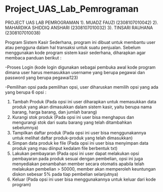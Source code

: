 # Project_UAS_Lab_Pemrograman
PROJECT UAS LAB PEMROGRAMAN
1). MUADZ FAUZI (2308107010042)
2). MAHARDIKA SHIDDIQ ANSHARI (2308107010032)
3). TINSARI RAUHANA (2308107010038)

Program Sistem Kasir Sederhana, program ini dibuat untuk membantu user atau pengguna dalam hal transaksi untuk suatu penjualan.
Sebelum menggunakan kode program sistem kasir sederhana, diharapkan agar membaca panduan berikut :

-Proses Login
(kode login digunakan sebagai pembuka awal kode program dimana user harus memasukkan username yang berupa pegawai dan password yang berupa pegawai123)

-Pemilihan opsi
pada pemilihan opsi, user diharuskan memilih opsi yang ada yang berupa 6 opsi :
1. Tambah Produk 
   (Pada opsi ini user diharapkan untuk memasukkan data produk yang akan dimasukkan dalam sistem kasir, yaitu berupa nama barang, harga barang, dan jumlah barang)
2. Kurangi stok produk
   (Pada opsi ini user bisa menghapus dan mengurangi stok dari suatu barang yang telah ditambahkan sebelumnya)
3. Tampilkan daftar produk
   (Pada opsi ini user bisa menggunakannya untuk melihat daftar produk-produk yang telah dimasukkan)
4. Simpan data produk ke file
   (Pada opsi ini user bisa menyimpan data produk yang mau diinput kedalam file berbentuk txt)
5. Lakukan pembayaran
   (Pada opsi ini user dapat melakukan opsi pembayaran pada produk sesuai dengan pembelian, opsi ini juga menyediakan penambahan member secara otomatis apabila telah melakukan pembelian > 50000, member akan memperoleh keuntungan diskon sebesar 5% pada tiap pembelian selanjutnya)
6. Keluar
   (Pada opsi ini user bisa menggunakannya untuk keluar dari kode program)   
